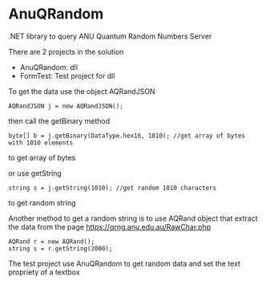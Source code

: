 AnuQRandom
==========

.NET library to query ANU Quantum Random Numbers Server

There are 2 projects in the solution
- AnuQRandom: dll
- FormTest: Test project for dll


To get the data use the object AQRandJSON
```
AQRandJSON j = new AQRandJSON();
```

then call the getBinary method
```
byte[] b = j.getBinary(DataType.hex16, 1010); //get array of bytes with 1010 elements
```
to get array of bytes


or use getString
```
string s = j.getString(1010); //get random 1010 characters
```
to get random string


Another method to get a random string is to use AQRand object that extract the data from the page https://qrng.anu.edu.au/RawChar.php
```
AQRand r = new AQRand();
string s = r.getString(2000);
```


The test project use AnuQRandom to get random data and set the text propriety of a textbox
